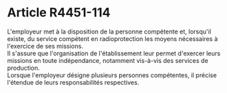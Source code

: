 # Article R4451-114

  
L'employeur met à la disposition de la personne compétente et, lorsqu'il existe, du service compétent en radioprotection les moyens nécessaires à l'exercice de ses missions.   
Il s'assure que l'organisation de l'établissement leur permet d'exercer leurs missions en toute indépendance, notamment vis-à-vis des services de production.   
Lorsque l'employeur désigne plusieurs personnes compétentes, il précise l'étendue de leurs responsabilités respectives.